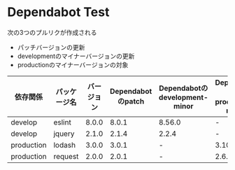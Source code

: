 # Dependabot Test

次の3つのプルリクが作成される
- パッチバージョンの更新
- developmentのマイナーバージョンの更新
- productionのマイナーバージョンの対象

|依存関係|パッケージ名|バージョン|Dependabotのpatch|Dependabotのdevelopment-minor|Dependabotのproduction-minor|
|-|-|-|-|-|-|
|develop|eslint|8.0.0|8.0.1|8.56.0|-|
|develop|jquery|2.1.0|2.1.4|2.2.4|-|
|production|lodash|3.0.0|3.0.1|-|3.10.1|
|production|request|2.0.0|2.0.1|-|2.6.3|

